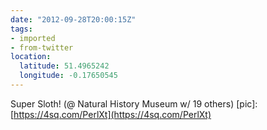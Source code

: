 ```yaml
---
date: "2012-09-28T20:00:15Z"
tags:
- imported
- from-twitter
location:
  latitude: 51.4965242
  longitude: -0.17650545
---
```

Super Sloth! \(@ Natural History Museum w/ 19 others) \[pic\]: [https://4sq.com/PerlXt](https://4sq.com/PerlXt)
